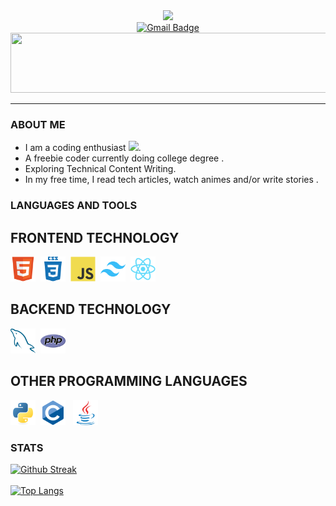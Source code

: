 <!--
**visrm/visrm** is a ✨ _special_ ✨ repository because its `README.md` (this file) appears on your GitHub profile.
-->
<div id="header" align="center">
  <img src="https://media2.giphy.com/media/Y4ak9Ki2GZCbJxAnJD/giphy.gif?cid=6c09b9529c9ac2641712422df7f8ac2a31d6b72e9f1680fc&rid=giphy.gif&ct=g" width="100"/><br/>
</div>
<div id="badges" align="center">
<a href="mailto:xern6852@gmail.com">
 <img src="https://img.shields.io/badge/xern6852@gmail-FF2400?style=for-the-badge&logo=gmail&logoColor=white" alt="Gmail Badge"/>
</a>
</div>

<div align="center">
<img src="https://user-images.githubusercontent.com/61057666/169029838-74df663d-2e62-4d77-bdff-b43f7d63f00f.png" width="600" height="96em" />
</div>

---

###  **ABOUT ME**
- I am a coding enthusiast <img src="https://media.giphy.com/media/WUlplcMpOCEmTGBtBW/giphy.gif" width="30">.
- A freebie coder currently doing college degree .
- Exploring Technical Content Writing.
- In my free time, I read tech articles, watch animes and/or write stories .


###  **LANGUAGES AND TOOLS**
## FRONTEND TECHNOLOGY 

<div> 
<img src="https://github.com/devicons/devicon/blob/master/icons/html5/html5-original.svg" title="HTML5" alt="HTML" width="40" height="40"/>&nbsp;
<img src="https://github.com/devicons/devicon/blob/master/icons/css3/css3-plain-wordmark.svg" title="CSS3" alt="CSS" width="40" height="40"/>&nbsp;
<img src="https://github.com/devicons/devicon/blob/master/icons/javascript/javascript-original.svg" title="JavaScript" alt="JavaScript" width="40" height="40"/>&nbsp;
<img src="https://github.com/devicons/devicon/blob/master/icons/tailwindcss/tailwindcss-original.svg" title="Tailwindcss" alt="Tailwindcss" width="40" height="40"/>&nbsp;
<img src="https://github.com/devicons/devicon/blob/master/icons/react/react-original.svg" title="React.js" alt="React.js" width="40" height="40"/>&nbsp;
</div>

## BACKEND TECHNOLOGY 

<div> 
<img src="https://github.com/devicons/devicon/blob/master/icons/mysql/mysql-original.svg" title="Mysql" alt="Mysql" width="40" height="40"/>&nbsp;
<img src="https://github.com/devicons/devicon/blob/master/icons/php/php-original.svg" title="PHP" alt="PHP" width="40" height="40"/>&nbsp;
</div>

## OTHER PROGRAMMING LANGUAGES 

<div> 
<img 
src="https://github.com/devicons/devicon/blob/master/icons/python/python-original.svg" title="Python" alt="Python" width="40" height="40"/>&nbsp;
<img src="https://github.com/devicons/devicon/blob/master/icons/c/c-original.svg" title="C" alt="C" width="40" height="40"/> &nbsp;
<img src="https://github.com/devicons/devicon/blob/master/icons/java/java-original.svg" title="Java" alt="Java" width="40" height="40"/>
</div>

###  **STATS**

 [![Github Streak](http://github-readme-streak-stats.herokuapp.com?user=visrm&theme=light)](https://git.io/streak-stats) <br/> <br/>
 [![Top Langs](https://github-readme-stats.vercel.app/api/top-langs/?username=visrm&layout=compact)](https://github.com/visrm/github-readme-stats)
</div>
